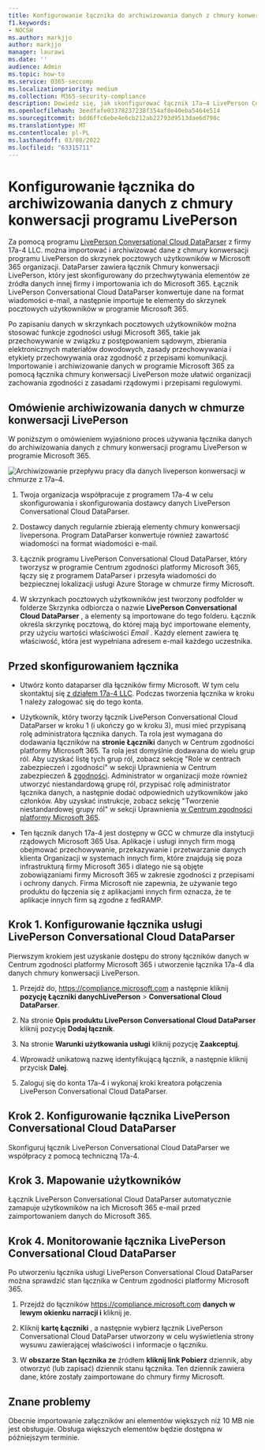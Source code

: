 ```yaml
---
title: Konfigurowanie łącznika do archiwizowania danych z chmury konwersacji programu LivePerson w programie Microsoft 365
f1.keywords:
- NOCSH
ms.author: markjjo
author: markjjo
manager: laurawi
ms.date: ''
audience: Admin
ms.topic: how-to
ms.service: O365-seccomp
ms.localizationpriority: medium
ms.collection: M365-security-compliance
description: Dowiedz się, jak skonfigurować łącznik 17a–4 LivePerson Conversational Cloud DataParser i używać go do importowania i archiwizowania danych z chmury konwersacji programu LivePerson w programie Microsoft 365.
ms.openlocfilehash: 3eedfafe03378237238f354af8e40eba5464e514
ms.sourcegitcommit: bdd6ffc6ebe4e6cb212ab22793d9513dae6d798c
ms.translationtype: MT
ms.contentlocale: pl-PL
ms.lasthandoff: 03/08/2022
ms.locfileid: "63315711"
---
```

# <a name="set-up-a-connector-to-archive-liveperson-conversational-cloud-data"></a>Konfigurowanie łącznika do archiwizowania danych z chmury konwersacji programu LivePerson

Za pomocą programu [LivePerson Conversational Cloud DataParser](https://www.17a-4.com/liveperson-dataparser/) z firmy 17a-4 LLC. można importować i archiwizować dane z chmury konwersacji programu LivePerson do skrzynek pocztowych użytkowników w Microsoft 365 organizacji. DataParser zawiera łącznik Chmury konwersacji LivePerson, który jest skonfigurowany do przechwytywania elementów ze źródła danych innej firmy i importowania ich do Microsoft 365. Łącznik LivePerson Conversational Cloud DataParser konwertuje dane na format wiadomości e-mail, a następnie importuje te elementy do skrzynek pocztowych użytkowników w programie Microsoft 365.

Po zapisaniu danych w skrzynkach pocztowych użytkowników można stosować funkcje zgodności usługi Microsoft 365, takie jak przechowywanie w związku z postępowaniem sądowym, zbierania elektronicznych materiałów dowodowych, zasady przechowywania i etykiety przechowywania oraz zgodność z przepisami komunikacji. Importowanie i archiwizowanie danych w programie Microsoft 365 za pomocą łącznika chmury konwersacji LivePerson może ułatwić organizacji zachowania zgodności z zasadami rządowymi i przepisami regulowymi.

## <a name="overview-of-archiving-liveperson-conversational-cloud-data"></a>Omówienie archiwizowania danych w chmurze konwersacji LivePerson

W poniższym o omówieniem wyjaśniono proces używania łącznika danych do archiwizowania danych z chmury konwersacji programu LivePerson w programie Microsoft 365.

![Archiwizowanie przepływu pracy dla danych liveperson konwersacji w chmurze z 17a–4.](../media/LiveEngageDataParserConnectorWorkflow.png)

1. Twoja organizacja współpracuje z programem 17a-4 w celu skonfigurowania i skonfigurowania dostawcy danych LivePerson Conversational Cloud DataParser.

2. Dostawcy danych regularnie zbierają elementy chmury konwersacji livepersona. Program DataParser konwertuje również zawartość wiadomości na format wiadomości e-mail.

3. Łącznik programu LivePerson Conversational Cloud DataParser, który tworzysz w programie Centrum zgodności platformy Microsoft 365, łączy się z programem DataParser i przesyła wiadomości do bezpiecznej lokalizacji usługi Azure Storage w chmurze firmy Microsoft.

4. W skrzynkach pocztowych użytkowników jest tworzony podfolder w folderze Skrzynka odbiorcza o nazwie **LivePerson Conversational Cloud DataParser** , a elementy są importowane do tego folderu. Łącznik określa skrzynkę pocztową, do której mają być importowane elementy, przy użyciu wartości właściwości *Email* . Każdy element zawiera tę właściwość, która jest wypełniana adresem e-mail każdego uczestnika.

## <a name="before-you-set-up-a-connector"></a>Przed skonfigurowaniem łącznika

- Utwórz konto dataparser dla łączników firmy Microsoft. W tym celu skontaktuj się [z działem 17a-4 LLC](https://www.17a-4.com/contact/). Podczas tworzenia łącznika w kroku 1 należy zalogować się do tego konta.

- Użytkownik, który tworzy łącznik LivePerson Conversational Cloud DataParser w kroku 1 (i ukończy go w kroku 3), musi mieć przypisaną rolę administratora łącznika danych. Ta rola jest wymagana do dodawania łączników na **stronie Łączniki** danych w Centrum zgodności platformy Microsoft 365. Ta rola jest domyślnie dodawana do wielu grup ról. Aby uzyskać listę tych grup ról, zobacz sekcję "Role w centrach zabezpieczeń i zgodności" w sekcji Uprawnienia w Centrum zabezpieczeń & [zgodności](../security/office-365-security/permissions-in-the-security-and-compliance-center.md#roles-in-the-security--compliance-center). Administrator w organizacji może również utworzyć niestandardową grupę ról, przypisać rolę administrator łącznika danych, a następnie dodać odpowiednich użytkowników jako członków. Aby uzyskać instrukcje, zobacz sekcję "Tworzenie niestandardowej grupy ról" w sekcji Uprawnienia [w Centrum zgodności platformy Microsoft 365](microsoft-365-compliance-center-permissions.md#create-a-custom-role-group).

- Ten łącznik danych 17a-4 jest dostępny w GCC w chmurze dla instytucji rządowych Microsoft 365 Usa. Aplikacje i usługi innych firm mogą obejmować przechowywanie, przekazywanie i przetwarzanie danych klienta Organizacji w systemach innych firm, które znajdują się poza infrastrukturą firmy Microsoft 365 i dlatego nie są objęte zobowiązaniami firmy Microsoft 365 w zakresie zgodności z przepisami i ochrony danych. Firma Microsoft nie zapewnia, że używanie tego produktu do łączenia się z aplikacjami innych firm oznacza, że te aplikacje innych firm są zgodne z fedRAMP.

## <a name="step-1-set-up-a-liveperson-conversational-cloud-dataparser-connector"></a>Krok 1. Konfigurowanie łącznika usługi LivePerson Conversational Cloud DataParser

Pierwszym krokiem jest uzyskanie dostępu do strony łączników danych w Centrum zgodności platformy Microsoft 365 i utworzenie łącznika 17a-4 dla danych chmury konwersacji LivePerson.

1. Przejdź do, <https://compliance.microsoft.com> a następnie kliknij **pozycję Łączniki danychLivePerson** >  **Conversational Cloud DataParser**.

2. Na stronie **Opis produktu LivePerson Conversational Cloud DataParser** kliknij pozycję **Dodaj łącznik**.

3. Na stronie **Warunki użytkowania usługi** kliknij pozycję **Zaakceptuj**.

4. Wprowadź unikatową nazwę identyfikującą łącznik, a następnie kliknij przycisk **Dalej**.

5. Zaloguj się do konta 17a-4 i wykonaj kroki kreatora połączenia LivePerson Conversational Cloud DataParser.

## <a name="step-2-configure-the-liveperson-conversational-cloud-dataparser-connector"></a>Krok 2. Konfigurowanie łącznika LivePerson Conversational Cloud DataParser

Skonfiguruj łącznik LivePerson Conversational Cloud DataParser we współpracy z pomocą techniczną 17a-4.

## <a name="step-3-map-users"></a>Krok 3. Mapowanie użytkowników

Łącznik LivePerson Conversational Cloud DataParser automatycznie zamapuje użytkowników na ich Microsoft 365 e-mail przed zaimportowaniem danych do Microsoft 365.

## <a name="step-4-monitor-the-liveperson-conversational-cloud-dataparser-connector"></a>Krok 4. Monitorowanie łącznika LivePerson Conversational Cloud DataParser

Po utworzeniu łącznika usługi LivePerson Conversational Cloud DataParser można sprawdzić stan łącznika w Centrum zgodności platformy Microsoft 365.

1. Przejdź do łączników <https://compliance.microsoft.com> **danych w lewym okienku narracji i** kliknij je.

2. Kliknij **kartę Łączniki** , a następnie wybierz łącznik LivePerson Conversational Cloud DataParser utworzony w celu wyświetlenia strony wysuwu zawierającej właściwości i informacje o łączniku.

3. W **obszarze Stan łącznika ze** źródłem **kliknij link Pobierz** dziennik, aby otworzyć (lub zapisać) dziennik stanu łącznika. Ten dziennik zawiera dane, które zostały zaimportowane do chmury firmy Microsoft.

## <a name="known-issues"></a>Znane problemy

Obecnie importowanie załączników ani elementów większych niż 10 MB nie jest obsługuje. Obsługa większych elementów będzie dostępna w późniejszym terminie.
